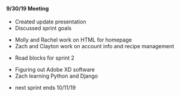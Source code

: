 #### 9/30/19 Meeting
 * Created update presentation
 * Discussed sprint goals
 - Molly and Rachel work on HTML for homepage
 - Zach and Clayton work on account info and recipe management
 * Road blocks for sprint 2 
 - Figuring out Adobe XD software
 - Zach learning Python and Django 
 * next sprint ends 10/11/19

